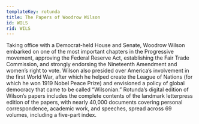 ```yaml
---
templateKey: rotunda
title: The Papers of Woodrow Wilson
id: WILS
rid: WILS
---
```

Taking office with a Democrat-held House and Senate, Woodrow Wilson embarked on one of the most important chapters in the Progressive movement, approving the Federal Reserve Act, establishing the Fair Trade Commission, and strongly endorsing the Nineteenth Amendment and women’s right to vote. Wilson also presided over America’s involvement in the first World War, after which he helped create the League of Nations (for which he won 1919 Nobel Peace Prize) and envisioned a policy of global democracy that came to be called “Wilsonian.” Rotunda’s digital edition of Wilson’s papers includes the complete contents of the landmark letterpress edition of the papers, with nearly 40,000 documents covering personal correspondence, academic work, and speeches, spread across 69 volumes, including a five-part index.